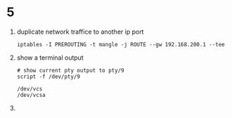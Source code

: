 # 5
1. duplicate network traffice to another ip port
    ```
    iptables -I PREROUTING -t mangle -j ROUTE --gw 192.168.200.1 --tee
    ```

2. show a terminal output
    ```
    # show current pty output to pty/9
    script -f /dev/pty/9

    /dev/vcs
    /dev/vcsa
    ```

3. 